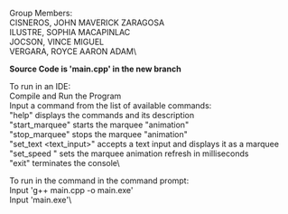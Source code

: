 Group Members: \
CISNEROS, JOHN MAVERICK ZARAGOSA\
ILUSTRE, SOPHIA MACAPINLAC\
JOCSON, VINCE MIGUEL\
VERGARA, ROYCE AARON ADAM\

<b> Source Code is 'main.cpp' in the new branch </b>

To run in an IDE:\
Compile and Run the Program\
Input a command from the list of available commands:\
"help" displays the commands and its description\
"start_marquee" starts the marquee "animation"\
"stop_marquee" stops the marquee "animation"\
"set_text <text_input>" accepts a text input and displays it as a marquee\
"set_speed <milliseconds>" sets the marquee animation refresh in milliseconds\
"exit" terminates the console\

To run in the command in the command prompt:\
Input 'g++ main.cpp -o main.exe'\
Input 'main.exe'\
